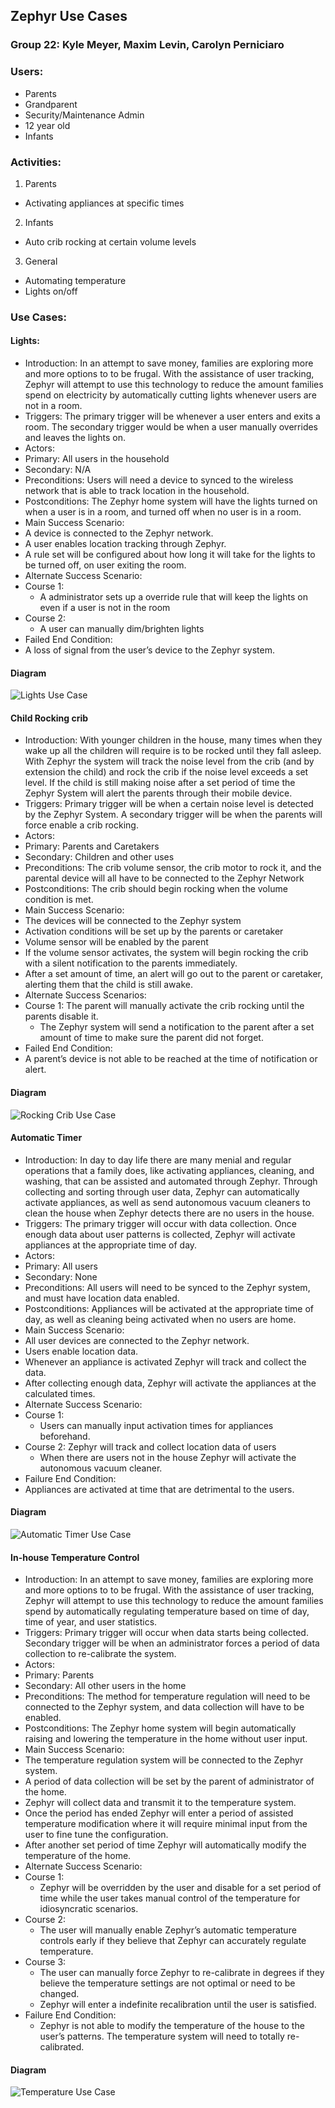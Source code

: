 ## Zephyr Use Cases
### Group 22: Kyle Meyer, Maxim Levin, Carolyn Perniciaro

### Users:
* Parents
* Grandparent
* Security/Maintenance Admin
* 12 year old
* Infants

### Activities:
1. Parents
 * Activating appliances at specific times
2. Infants
 * Auto crib rocking at certain volume levels
3. General
 * Automating temperature
 * Lights on/off

### Use Cases:
#### Lights:
* Introduction: In an attempt to save money, families are exploring more and more options to to be frugal. With the assistance of user tracking, Zephyr will attempt to use this technology to reduce the amount families spend on electricity by automatically cutting lights whenever users are not in a room.
* Triggers: The primary trigger will be whenever a user enters and exits a room. The secondary trigger would be when a user manually overrides and leaves the lights on.
* Actors:
 * Primary: All users in the household
 * Secondary: N/A
* Preconditions: Users will need a device to synced to the wireless network that is able to track location in the household.
* Postconditions: The Zephyr home system will have the lights turned on when a user is in a room, and turned off when no user is in a room.
* Main Success Scenario:
 * A device is connected to the Zephyr network.
 * A user enables location tracking through Zephyr.
 * A rule set will be configured about how long it will take for the lights to be turned off, on user exiting the room.
* Alternate Success Scenario:
 * Course 1:
   * A administrator sets up a override rule that will keep the lights on even if a user is not in the room
 * Course 2:
   * A user can manually dim/brighten lights
* Failed End Condition:
 * A loss of signal from the user’s device to the Zephyr system.

#### Diagram
![Lights Use Case](https://user-images.githubusercontent.com/32828119/54890535-cd108f00-4e77-11e9-953d-be32a740537c.png)

#### Child Rocking crib
* Introduction: With younger children in the house, many times when they wake up all the children will require is to be rocked until they fall asleep. With Zephyr the system will track the noise level from the crib (and by extension the child) and rock the crib if the noise level exceeds a set level. If the child is still making noise after a set period of time the Zephyr System will alert the parents through their mobile device.
* Triggers: Primary trigger will be when a certain noise level is detected by the Zephyr System. A secondary trigger will be when the parents will force enable a crib rocking.
* Actors:
 * Primary: Parents and Caretakers
 * Secondary: Children and other uses
* Preconditions: The crib volume sensor, the crib motor to rock it, and the parental device will all have to be connected to the Zephyr Network
* Postconditions: The crib should begin rocking when the volume condition is met.
* Main Success Scenario:
 * The devices will be connected to the Zephyr system
 * Activation conditions will be set up by the parents or caretaker
 * Volume sensor will be enabled by the parent
 * If the volume sensor activates, the system will begin rocking the crib with a silent notification to the parents immediately.
 * After a set amount of time, an alert will go out to the parent or caretaker, alerting them that the child is still  awake.
* Alternate Success Scenarios:
 * Course 1: The parent will manually activate the crib rocking until the parents disable it.
   * The Zephyr system will send a notification to the parent after a set amount of time to make sure the parent did not forget.
* Failed End Condition:
 * A parent’s device is not able to be reached at the time of notification or alert.

#### Diagram
![Rocking Crib Use Case](https://user-images.githubusercontent.com/32828119/54890406-3fcd3a80-4e77-11e9-8fa8-12d028f9c26a.png)

#### Automatic Timer
* Introduction: In day to day life there are many menial and regular operations that a family does, like activating appliances, cleaning, and washing, that can be assisted and automated through Zephyr. Through collecting and sorting through user data, Zephyr can automatically activate appliances, as well as send autonomous vacuum cleaners to clean the house when Zephyr detects there are no users in the house.
* Triggers: The primary trigger will occur with data collection. Once enough data about user patterns is collected, Zephyr will activate appliances at the appropriate time of day.
* Actors:
 * Primary: All users
 * Secondary: None
* Preconditions: All users will need to be synced to the Zephyr system, and must have location data enabled.
* Postconditions: Appliances will be activated at the appropriate time of day, as well as cleaning being activated when no users are home.
* Main Success Scenario:
 * All user devices are connected to the Zephyr network.
 * Users enable location data.
 * Whenever an appliance is activated Zephyr will track and collect the data.
 * After collecting enough data, Zephyr will activate the appliances at the calculated times.
* Alternate Success Scenario:
 * Course 1:
   * Users can manually input activation times for appliances beforehand.
 * Course 2:
Zephyr will track and collect location data of users
   * When there are users not in the house Zephyr will activate the autonomous vacuum cleaner.
* Failure End Condition:
 * Appliances are activated at time that are detrimental to the users.

#### Diagram
![Automatic Timer Use Case](https://user-images.githubusercontent.com/32828119/54890412-45c31b80-4e77-11e9-9265-9a4d1b56e6aa.png)

#### In-house Temperature Control
* Introduction: In an attempt to save money, families are exploring more and more options to to be frugal. With the assistance of user tracking, Zephyr will attempt to use this technology to reduce the amount families spend by automatically regulating temperature based on time of day, time of year, and user statistics.
* Triggers: Primary trigger will occur when data starts being collected. Secondary trigger will be when an administrator forces a period of data collection to re-calibrate the system.
* Actors:
 * Primary: Parents
 * Secondary: All other users in the home
* Preconditions: The method for temperature regulation will need to be connected to the Zephyr system, and data collection will have to be enabled.
* Postconditions: The Zephyr home system will begin automatically raising and lowering the temperature in the home without user input.
* Main Success Scenario:
 * The temperature regulation system will be connected to the Zephyr system.
 * A period of data collection will be set by the parent of administrator of the home.
 * Zephyr will collect data and transmit it to the temperature system.
 * Once the period has ended Zephyr will enter a period of assisted temperature modification where it will require minimal input from the user to fine tune the configuration.
 * After another set period of time Zephyr will automatically modify the temperature of the home.
* Alternate Success Scenario:
 * Course 1:
   * Zephyr will be overridden by the user and disable for a set period of time while the user takes manual control of the temperature for idiosyncratic scenarios.
 * Course 2:
   * The user will manually enable Zephyr’s automatic temperature controls early if they believe that Zephyr can accurately regulate temperature.
 * Course 3:
   * The user can manually force Zephyr to re-calibrate in degrees if they believe the temperature settings are not optimal or need to be changed.
   * Zephyr will enter a indefinite recalibration until the user is satisfied.
* Failure End Condition:
  * Zephyr is not able to modify the temperature of the house to the user’s patterns.
The temperature system will need to totally re-calibrated.

#### Diagram
![Temperature Use Case](https://user-images.githubusercontent.com/32828119/54890542-d699f700-4e77-11e9-848a-2fa404b446c5.png)
